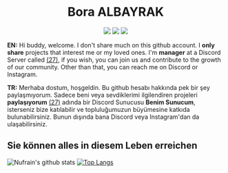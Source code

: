 <h1 align="center">Bora ALBAYRAK</h1>

<p align="center">
 <a href="https://discord.com/users/788749692443033601" target"blank_"><img src="https://img.shields.io/badge/Discord%20-7289DA.svg?&style=for-the-badge&logo=discord&logoColor=white"></a>
  <a href="https://www.github.com/nufrain" target"blank_"><img src="https://img.shields.io/badge/GitHub%20-191717.svg?&style=for-the-badge&logo=github&logoColor=white"></a>
 <a href="https://www.instagram.com/nufrain" target"blank_"><img src="https://img.shields.io/badge/INSTAGRAM%20-DC3175.svg?&style=for-the-badge&logo=instagram&logoColor=white"></a>


**EN:** Hi buddy, welcome. I don't share much on this github account. I __only share__ projects that interest me or my loved ones. I'm **manager** at a Discord Server called [(27)](https://discord.gg/27), if you wish, you can join us and contribute to the growth of our community. Other than that, you can reach me on Discord or Instagram.

**TR:** Merhaba dostum, hoşgeldin. Bu github hesabı hakkında pek bir şey paylaşmıyorum. Sadece beni veya sevdiklerimi ilgilendiren projeleri **paylaşıyorum** [(27)](https://discord.gg/27) adında bir Discord Sunucusu **Benim Sunucum**, isterseniz bize katılabilir ve topluluğumuzun büyümesine katkıda bulunabilirsiniz. Bunun dışında bana Discord veya Instagram'dan da ulaşabilirsiniz.

## **Sie können alles in diesem Leben erreichen**

![Nufrain's github stats](https://github-readme-stats.vercel.app/api?username=aloshai&show_icons=true&hide_title=true&theme=radical&text_color=000000)
[![Top Langs](https://github-readme-stats.vercel.app/api/top-langs/?username=aloshai&layout=compact&text_color=FF9DD9&title_color=FF9DD9&bg_color=000000)](https://github.com/aloshai/github-readme-stats)


